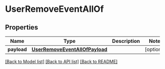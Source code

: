 # UserRemoveEventAllOf

## Properties
Name | Type | Description | Notes
------------ | ------------- | ------------- | -------------
**payload** | [**UserRemoveEventAllOfPayload**](UserRemoveEventAllOfPayload.md) |  | [optional] 

[[Back to Model list]](../README.md#documentation-for-models) [[Back to API list]](../README.md#documentation-for-api-endpoints) [[Back to README]](../README.md)


